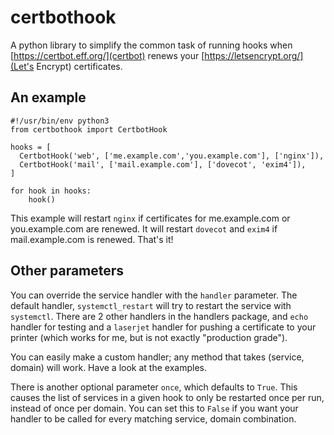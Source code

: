 # certbothook

A python library to simplify the common task of running hooks
when [https://certbot.eff.org/](certbot) renews your
[https://letsencrypt.org/](Let's Encrypt) certificates.

## An example

```
#!/usr/bin/env python3
from certbothook import CertbotHook

hooks = [
  CertbotHook('web', ['me.example.com','you.example.com'], ['nginx']),
  CertbotHook('mail', ['mail.example.com'], ['dovecot', 'exim4']),
]

for hook in hooks:
    hook()
```

This example will restart `nginx` if certificates for me.example.com or
you.example.com are renewed. It will restart `dovecot` and `exim4` if
mail.example.com is renewed. That's it!

## Other parameters

You can override the service handler with the `handler` parameter. The default
handler, `systemctl_restart` will try to restart the service with `systemctl`.
There are 2 other handlers in the handlers package, and `echo` handler for
testing and a `laserjet` handler for pushing a certificate to your printer
(which works for me, but is not exactly "production grade").

You can easily make a custom handler; any method that takes (service, domain)
will work. Have a look at the examples.

There is another optional parameter `once`, which defaults to `True`. This
causes the list of services in a given hook to only be restarted once per run,
instead of once per domain. You can set this to `False` if you want your
handler to be called for every matching service, domain combination.
